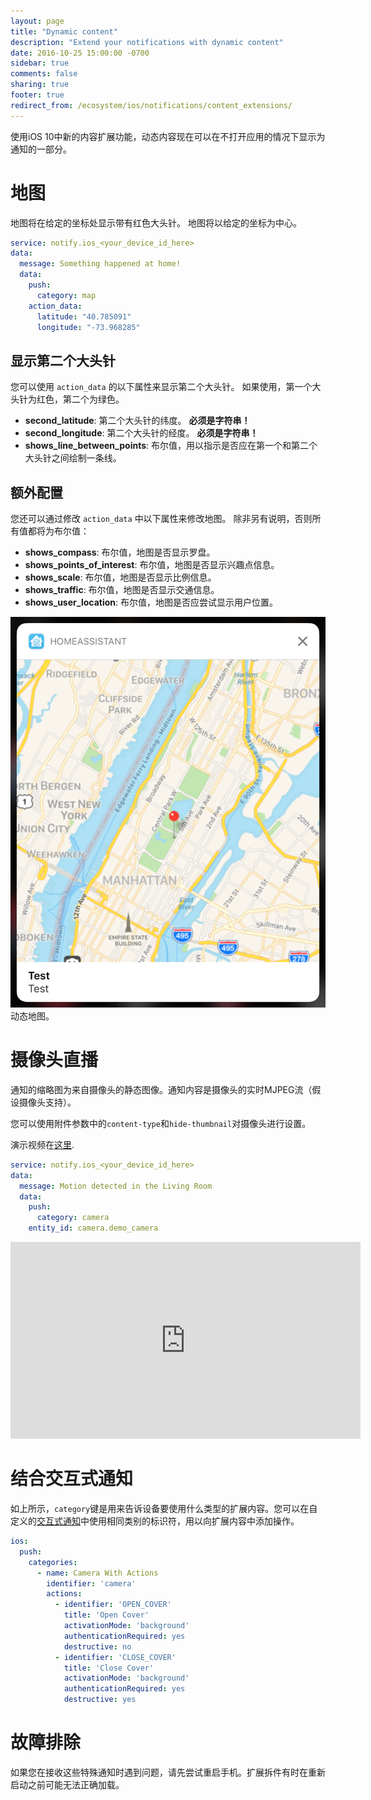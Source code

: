 ```yaml
---
layout: page
title: "Dynamic content"
description: "Extend your notifications with dynamic content"
date: 2016-10-25 15:00:00 -0700
sidebar: true
comments: false
sharing: true
footer: true
redirect_from: /ecosystem/ios/notifications/content_extensions/
---
```


使用iOS 10中新的内容扩展功能，动态内容现在可以在不打开应用的情况下显示为通知的一部分。

# 地图
地图将在给定的坐标处显示带有红色大头针。
地图将以给定的坐标为中心。

```yaml
service: notify.ios_<your_device_id_here>
data:
  message: Something happened at home!
  data:
    push:
      category: map
    action_data:
      latitude: "40.785091"
      longitude: "-73.968285"
```

## 显示第二个大头针

您可以使用 `action_data` 的以下属性来显示第二个大头针。 如果使用，第一个大头针为红色，第二个为绿色。

- **second_latitude**: 第二个大头针的纬度。 **必须是字符串！**
- **second_longitude**: 第二个大头针的经度。 **必须是字符串！**
- **shows_line_between_points**: 布尔值，用以指示是否应在第一个和第二个大头针之间绘制一条线。

## 额外配置

您还可以通过修改 `action_data` 中以下属性来修改地图。 除非另有说明，否则所有值都将为布尔值：

- **shows_compass**: 布尔值，地图是否显示罗盘。
- **shows_points_of_interest**: 布尔值，地图是否显示兴趣点信息。
- **shows_scale**: 布尔值，地图是否显示比例信息。
- **shows_traffic**: 布尔值，地图是否显示交通信息。
- **shows_user_location**: 布尔值，地图是否应尝试显示用户位置。

<p class='img'>
  <img src='/images/ios/map.png' />
  动态地图。
</p>


# 摄像头直播

通知的缩略图为来自摄像头的静态图像。通知内容是摄像头的实时MJPEG流（假设摄像头支持）。

您可以使用附件参数中的`content-type`和`hide-thumbnail`对摄像头进行设置。

演示视频在[这里](https://www.youtube.com/watch?v=LmYwpxPKW0g).

```yaml
service: notify.ios_<your_device_id_here>
data:
  message: Motion detected in the Living Room
  data:
    push:
      category: camera
    entity_id: camera.demo_camera
```

<div class='videoWrapper'>
<iframe width="560" height="315" src="https://www.youtube.com/embed/LmYwpxPKW0g" frameborder="0" allowfullscreen></iframe>
</div>

# 结合交互式通知

如上所示，`category`键是用来告诉设备要使用什么类型的扩展内容。您可以在自定义的[交互式通知](/ecosystem/ios/notifications/actions/)中使用相同类别的标识符，用以向扩展内容中添加操作。

```yaml
ios:
  push:
    categories:
      - name: Camera With Actions
        identifier: 'camera'
        actions:
          - identifier: 'OPEN_COVER'
            title: 'Open Cover'
            activationMode: 'background'
            authenticationRequired: yes
            destructive: no
          - identifier: 'CLOSE_COVER'
            title: 'Close Cover'
            activationMode: 'background'
            authenticationRequired: yes
            destructive: yes
```

# 故障排除

 如果您在接收这些特殊通知时遇到问题，请先尝试重启手机。扩展拆件有时在重新启动之前可能无法正确加载。


